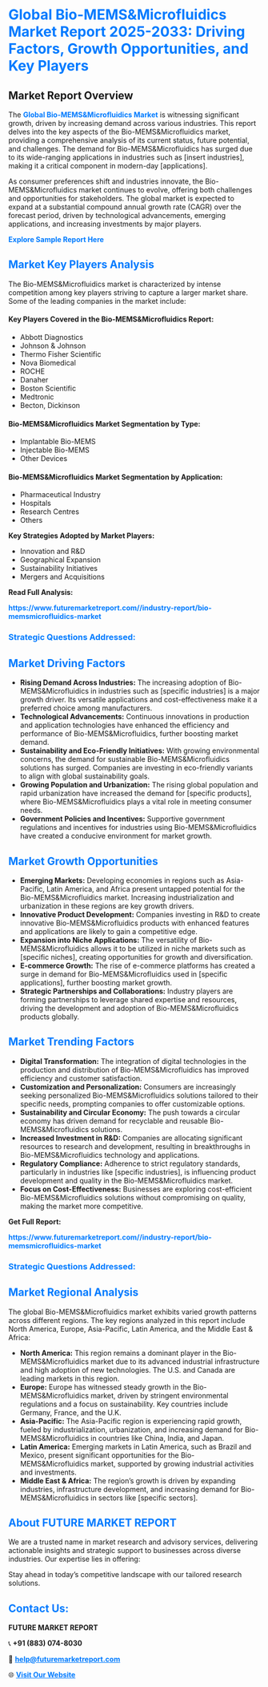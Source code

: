 <h1 style="color: #007BFF;">Global Bio-MEMS&Microfluidics Market Report 2025-2033: Driving Factors, Growth Opportunities, and Key Players</h1>

<section id="overview">
<h2>Market Report Overview</h2>
<p>The <a href="https://www.futuremarketreport.com//industry-report/bio-memsmicrofluidics-market" style="color: #007BFF; text-decoration: none;"><strong>Global Bio-MEMS&Microfluidics Market</strong></a> is witnessing significant growth, driven by increasing demand across various industries. This report delves into the key aspects of the Bio-MEMS&Microfluidics market, providing a comprehensive analysis of its current status, future potential, and challenges. The demand for Bio-MEMS&Microfluidics has surged due to its wide-ranging applications in industries such as [insert industries], making it a critical component in modern-day [applications].</p>
<p>As consumer preferences shift and industries innovate, the Bio-MEMS&Microfluidics market continues to evolve, offering both challenges and opportunities for stakeholders. The global market is expected to expand at a substantial compound annual growth rate (CAGR) over the forecast period, driven by technological advancements, emerging applications, and increasing investments by major players.</p>
</section>

<section id="overview">
<p><a href="https://www.futuremarketreport.com//request-sample/reportId=82803" style="color: #007BFF; text-decoration: none;"><strong>Explore Sample Report Here</strong></a></p>
</section>

<section id="key-players">
<h2 style="color: #007BFF;">Market Key Players Analysis</h2>
<p>The Bio-MEMS&Microfluidics market is characterized by intense competition among key players striving to capture a larger market share. Some of the leading companies in the market include:</p>
<h4>Key Players Covered in the Bio-MEMS&Microfluidics Report:</h4>
<ul><li>Abbott Diagnostics</li><li>Johnson &amp; Johnson</li><li>Thermo Fisher Scientific</li><li>Nova Biomedical</li><li>ROCHE</li><li>Danaher</li><li>Boston Scientific</li><li>Medtronic</li><li>Becton, Dickinson</li></ul>
<h4>Bio-MEMS&Microfluidics Market Segmentation by Type:</h4>
<ul><li>Implantable Bio-MEMS</li><li>Injectable Bio-MEMS</li><li>Other Devices</li></ul>

<h4>Bio-MEMS&Microfluidics Market Segmentation by Application:</h4>
<ul><li>Pharmaceutical Industry</li><li>Hospitals</li><li>Research Centres</li><li>Others</li></ul>
<p><strong>Key Strategies Adopted by Market Players:</strong></p>
<ul>
<li>Innovation and R&D</li>
<li>Geographical Expansion</li>
<li>Sustainability Initiatives</li>
<li>Mergers and Acquisitions</li>
</ul>
</section>

<section>
<p><strong>Read Full Analysis: </strong></p><a href="https://www.futuremarketreport.com//industry-report/bio-memsmicrofluidics-market" style="color: #007BFF; text-decoration: none;"><strong>https://www.futuremarketreport.com//industry-report/bio-memsmicrofluidics-market</strong></a>
<h3 style="color: #007BFF;">Strategic Questions Addressed:</h3>
</section>

<section id="driving-factors">
<h2 style="color: #007BFF;">Market Driving Factors</h2>
<ul>
<li><strong>Rising Demand Across Industries:</strong> The increasing adoption of Bio-MEMS&Microfluidics in industries such as [specific industries] is a major growth driver. Its versatile applications and cost-effectiveness make it a preferred choice among manufacturers.</li>
<li><strong>Technological Advancements:</strong> Continuous innovations in production and application technologies have enhanced the efficiency and performance of Bio-MEMS&Microfluidics, further boosting market demand.</li>
<li><strong>Sustainability and Eco-Friendly Initiatives:</strong> With growing environmental concerns, the demand for sustainable Bio-MEMS&Microfluidics solutions has surged. Companies are investing in eco-friendly variants to align with global sustainability goals.</li>
<li><strong>Growing Population and Urbanization:</strong> The rising global population and rapid urbanization have increased the demand for [specific products], where Bio-MEMS&Microfluidics plays a vital role in meeting consumer needs.</li>
<li><strong>Government Policies and Incentives:</strong> Supportive government regulations and incentives for industries using Bio-MEMS&Microfluidics have created a conducive environment for market growth.</li>
</ul>
</section>

<section id="growth-opportunities">
<h2 style="color: #007BFF;">Market Growth Opportunities</h2>
<ul>
<li><strong>Emerging Markets:</strong> Developing economies in regions such as Asia-Pacific, Latin America, and Africa present untapped potential for the Bio-MEMS&Microfluidics market. Increasing industrialization and urbanization in these regions are key growth drivers.</li>
<li><strong>Innovative Product Development:</strong> Companies investing in R&D to create innovative Bio-MEMS&Microfluidics products with enhanced features and applications are likely to gain a competitive edge.</li>
<li><strong>Expansion into Niche Applications:</strong> The versatility of Bio-MEMS&Microfluidics allows it to be utilized in niche markets such as [specific niches], creating opportunities for growth and diversification.</li>
<li><strong>E-commerce Growth:</strong> The rise of e-commerce platforms has created a surge in demand for Bio-MEMS&Microfluidics used in [specific applications], further boosting market growth.</li>
<li><strong>Strategic Partnerships and Collaborations:</strong> Industry players are forming partnerships to leverage shared expertise and resources, driving the development and adoption of Bio-MEMS&Microfluidics products globally.</li>
</ul>
</section>

<section id="trending-factors">
<h2 style="color: #007BFF;">Market Trending Factors</h2>
<ul>
<li><strong>Digital Transformation:</strong> The integration of digital technologies in the production and distribution of Bio-MEMS&Microfluidics has improved efficiency and customer satisfaction.</li>
<li><strong>Customization and Personalization:</strong> Consumers are increasingly seeking personalized Bio-MEMS&Microfluidics solutions tailored to their specific needs, prompting companies to offer customizable options.</li>
<li><strong>Sustainability and Circular Economy:</strong> The push towards a circular economy has driven demand for recyclable and reusable Bio-MEMS&Microfluidics solutions.</li>
<li><strong>Increased Investment in R&D:</strong> Companies are allocating significant resources to research and development, resulting in breakthroughs in Bio-MEMS&Microfluidics technology and applications.</li>
<li><strong>Regulatory Compliance:</strong> Adherence to strict regulatory standards, particularly in industries like [specific industries], is influencing product development and quality in the Bio-MEMS&Microfluidics market.</li>
<li><strong>Focus on Cost-Effectiveness:</strong> Businesses are exploring cost-efficient Bio-MEMS&Microfluidics solutions without compromising on quality, making the market more competitive.</li>
</ul>
</section>

<section>
<p><strong>Get Full Report: </strong></p><a href="https://www.futuremarketreport.com//industry-report/bio-memsmicrofluidics-market" style="color: #007BFF; text-decoration: none;"><strong>https://www.futuremarketreport.com//industry-report/bio-memsmicrofluidics-market</strong></a>
<h3 style="color: #007BFF;">Strategic Questions Addressed:</h3>
</section>


<section id="regional-analysis">
<h2 style="color: #007BFF;">Market Regional Analysis</h2>
<p>The global Bio-MEMS&Microfluidics market exhibits varied growth patterns across different regions. The key regions analyzed in this report include North America, Europe, Asia-Pacific, Latin America, and the Middle East & Africa:</p>
<ul>
<li><strong>North America:</strong> This region remains a dominant player in the Bio-MEMS&Microfluidics market due to its advanced industrial infrastructure and high adoption of new technologies. The U.S. and Canada are leading markets in this region.</li>
<li><strong>Europe:</strong> Europe has witnessed steady growth in the Bio-MEMS&Microfluidics market, driven by stringent environmental regulations and a focus on sustainability. Key countries include Germany, France, and the U.K.</li>
<li><strong>Asia-Pacific:</strong> The Asia-Pacific region is experiencing rapid growth, fueled by industrialization, urbanization, and increasing demand for Bio-MEMS&Microfluidics in countries like China, India, and Japan.</li>
<li><strong>Latin America:</strong> Emerging markets in Latin America, such as Brazil and Mexico, present significant opportunities for the Bio-MEMS&Microfluidics market, supported by growing industrial activities and investments.</li>
<li><strong>Middle East & Africa:</strong> The region’s growth is driven by expanding industries, infrastructure development, and increasing demand for Bio-MEMS&Microfluidics in sectors like [specific sectors].</li>
</ul>
</section>

<footer>
<h2 style="color: #007BFF;">About FUTURE MARKET REPORT</h2>
<p>We are a trusted name in market research and advisory services, delivering actionable insights and strategic support to businesses across diverse industries. Our expertise lies in offering:</p>

<p>Stay ahead in today’s competitive landscape with our tailored research solutions.</p>

<h2 style="color: #007BFF;">Contact Us:</h2>
<p><strong>FUTURE MARKET REPORT</strong></p>
<p>📞 <strong>+91 (883) 074-8030</strong></p>
<p>📧 <strong><a href="mailto:help@futuremarketreport.com" style="color: #007BFF;">help@futuremarketreport.com</a></strong></p>
<p>🌐 <strong><a href="https://www.futuremarketreport.com/" style="color: #007BFF;">Visit Our Website</a></strong></p>
</footer>